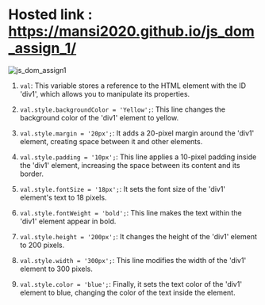 
# Hosted link : https://mansi2020.github.io/js_dom_assign_1/

![js_dom_assign1](https://github.com/mansi2020/js_dom_assign_1/assets/57188328/5b6ab68e-0035-4f9b-bbbc-13dc896deb09)


1. `val`: This variable stores a reference to the HTML element with the ID 'div1', which allows you to manipulate its properties.

2. `val.style.backgroundColor = 'Yellow';`: This line changes the background color of the 'div1' element to yellow.

3. `val.style.margin = '20px';`: It adds a 20-pixel margin around the 'div1' element, creating space between it and other elements.

4. `val.style.padding = '10px';`: This line applies a 10-pixel padding inside the 'div1' element, increasing the space between its content and its border.

5. `val.style.fontSize = '18px';`: It sets the font size of the 'div1' element's text to 18 pixels.

6. `val.style.fontWeight = 'bold';`: This line makes the text within the 'div1' element appear in bold.

7. `val.style.height = '200px';`: It changes the height of the 'div1' element to 200 pixels.

8. `val.style.width = '300px';`: This line modifies the width of the 'div1' element to 300 pixels.

9. `val.style.color = 'blue';`: Finally, it sets the text color of the 'div1' element to blue, changing the color of the text inside the element.


